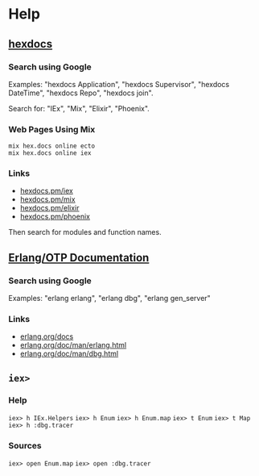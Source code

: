 # Help

## [hexdocs](https://hexdocs.pm)

### Search using Google

Examples: "hexdocs Application", "hexdocs Supervisor", "hexdocs DateTime", "hexdocs Repo", "hexdocs join".

Search for: "IEx", "Mix", "Elixir", "Phoenix".

### Web Pages Using Mix

    mix hex.docs online ecto
    mix hex.docs online iex

### Links

* [hexdocs.pm/iex](https://hexdocs.pm/iex)
* [hexdocs.pm/mix](https://hexdocs.pm/mix)
* [hexdocs.pm/elixir](https://hexdocs.pm/elixir)
* [hexdocs.pm/phoenix](https://hexdocs.pm/phoenix)

Then search for modules and function names.

## [Erlang/OTP Documentation](https://www.erlang.org/docs)

### Search using Google

Examples: "erlang erlang", "erlang dbg", "erlang gen_server"

### Links

* [erlang.org/docs](https://www.erlang.org/docs)
* [erlang.org/doc/man/erlang.html](https://www.erlang.org/doc/man/erlang.html)
* [erlang.org/doc/man/dbg.html](https://www.erlang.org/doc/man/dbg.html)

## `iex>`

### Help

`iex> h IEx.Helpers`
`iex> h Enum`
`iex> h Enum.map`
`iex> t Enum`
`iex> t Map`
`iex> h :dbg.tracer`

### Sources

`iex> open Enum.map`
`iex> open :dbg.tracer`
